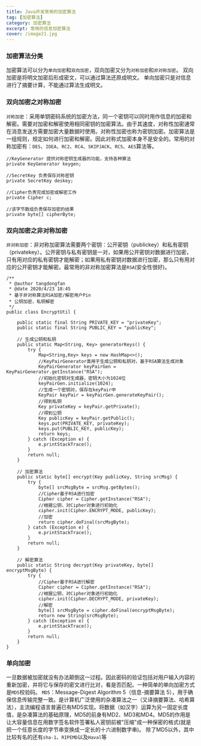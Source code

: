 ```yaml
---
title: Java开发常用的加密算法
tag: [加密算法]
category: 加密算法
excerpt: 常用的信息加密算法
cover: /image21.jpg
---
```

### **加密算法分类**
加密算法可以分为`单向加密`和`双向加密`，双向加密又分为`对称加密`和`非对称加密`。
双向加密是将明文加密后形成密文，可以通过算法还原成明文。
单向加密只是对信息进行了摘要计算，不能通过算法生成明文。

### **双向加密之对称加密**
`对称加密`：采用单钥密码系统的加密方法，同一个密钥可以同时用作信息的加密和解密。需要对加密和解密使用相同密钥的加密算法。由于其速度，对称性加密通常在消息发送方需要加密大量数据时使用。对称性加密也称为密钥加密。加密算法是一组规则，规定如何进行加密和解密。因此对称式加密本身不是安全的。常用的对称加密有：`DES`、`IDEA`、`RC2`、`RC4`、`SKIPJACK`、`RC5`、`AES`算法等。
```
//KeyGenerator 提供对称密钥生成器的功能，支持各种算法
private KeyGenerator keygen;
 
//SecretKey 负责保存对称密钥
private SecretKey deskey;
 
//Cipher负责完成加密或解密工作
private Cipher c;
 
//该字节数组负责保存加密的结果
private byte[] cipherByte;

```

### **双向加密之非对称加密**
`非对称加密`：非对称加密算法需要两个密钥：公开密钥（publickey）和私有密钥 （privatekey）。公开密钥与私有密钥是一对，如果用公开密钥对数据进行加密，只有用对应的私有密钥才能解密；如果用私有密钥对数据进行加密，那么只有用对应的公开密钥才能解密。最常用的非对称加密算法是`RSA`(安全性很好)。
```
/**
 * @author tangdongfan
 * @date 2020/4/23 18:45
 * 基于非对称算法RSA加密/解密用户Pin
 * 公钥加密，私钥解密
 */
public class EncryptUtil {

    public static final String PRIVATE_KEY = "privateKey";
    public static final String PUBLIC_KEY = "publicKey";

    // 生成公钥和私钥
    public static Map<String, Key> generatorKeys() {
        try {
            Map<String,Key> keys = new HashMap<>();
            //KeyPairGenerator类用于生成公钥和私钥对，基于RSA算法生成对象
            KeyPairGenerator keyPairGen = KeyPairGenerator.getInstance("RSA");
            //初始化密钥对生成器，密钥大小为1024位
            keyPairGen.initialize(1024);
            //生成一个密钥对，保存在keyPair中
            KeyPair keyPair = keyPairGen.generateKeyPair();
            //得到私钥
            Key privateKey = keyPair.getPrivate();
            //得到公钥
            Key publicKey = keyPair.getPublic();
            keys.put(PRIVATE_KEY, privateKey);
            keys.put(PUBLIC_KEY, publicKey);
            return keys;
        } catch (Exception e) {
            e.printStackTrace();
        }
        return null;
    }

    // 加密算法
    public static byte[] encrypt(Key publicKey, String srcMsg) {
        try {
            byte[] srcMsgByte = srcMsg.getBytes();
            //Cipher基于RSA进行加密
            Cipher cipher = Cipher.getInstance("RSA");
            //根据公钥，对Cipher对象进行初始化
            cipher.init(Cipher.ENCRYPT_MODE, publicKey);
            //加密
            return cipher.doFinal(srcMsgByte);
        } catch (Exception e) {
            e.printStackTrace();
        }
        return null;
    }

    // 解密算法
    public static String decrypt(Key privateKey, byte[] encryptMsgByte) {
        try {
            //Cipher基于RSA进行解密
            Cipher cipher = Cipher.getInstance("RSA");
            //根据公钥，对Cipher对象进行初始化
            cipher.init(Cipher.DECRYPT_MODE, privateKey);
            //解密
            byte[] srcMsgByte = cipher.doFinal(encryptMsgByte);
            return new String(srcMsgByte);
        } catch (Exception e) {
            e.printStackTrace();
        }
        return null;
    }
}
```


### **单向加密**
一旦数据被加密就没有办法颠倒这一过程。因此密码的验证包括对用户输入内容的重新加密，并将它与保存的密文进行比对，看是否匹配。一种简单的单向加密方式是`MD5`校验码。
`MD5`：Message-Digest Algorithm 5（信息-摘要算法 5），用于确保信息传输完整一致。是计算机广泛使用的杂凑算法之一（又译摘要算法、哈希算法），主流编程语言普遍已有MD5实现。将数据（如汉字）运算为另一固定长度值，是杂凑算法的基础原理，MD5的前身有MD2、MD3和MD4。MD5的作用是让大容量信息在用数字签名软件签署私人密钥前被"压缩"成一种保密的格式(就是把一个任意长度的字节串变换成一定长的十六进制数字串)。 
除了MD5以外，其中比较有名的还有`sha-1`、`RIPEMD`以及`Haval`等 